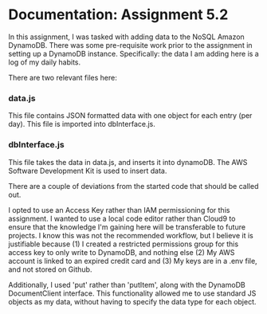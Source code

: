 # Documentation: Assignment 5.2

In this assignment, I was tasked with adding data to the NoSQL Amazon DynamoDB. There was some pre-requisite work prior to the assignment in setting up a DynamoDB instance. Specifically: the data I am adding here is a log of my daily habits.

There are two relevant files here:

### data.js

This file contains JSON formatted data with one object for each entry (per day). This file is imported into dbInterface.js.

### dbInterface.js

This file takes the data in data.js, and inserts it into dynamoDB. The AWS Software Development Kit is used to insert data.

There are a couple of deviations from the started code that should be called out.

I opted to use an Access Key rather than IAM permissioning for this assignment. I wanted to use a local code editor rather than Cloud9 to ensure that the knowledge I'm gaining here will be transferable to future projects.
I know this was not the recommended workflow, but I believe it is justifiable because (1) I created a restricted permissions group for this access key to only write to DynamoDB, and nothing else (2) My AWS account is linked to an expired credit card and (3) My keys are in a .env file, and not stored on Github.

Additionally, I used 'put' rather than 'putItem', along with the DynamoDB DocumentClient interface. This functionality allowed me to use standard JS objects as my data, without having to specify the data type for each object.
